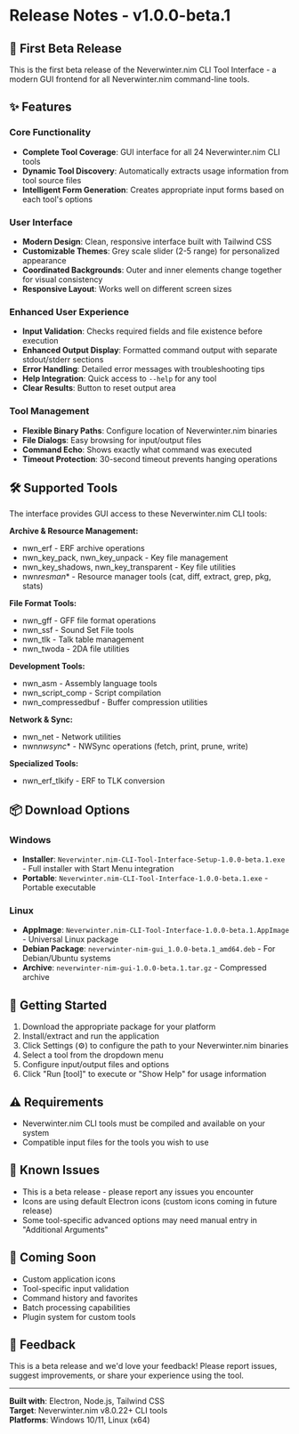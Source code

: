 # Release Notes - v1.0.0-beta.1

## 🎉 First Beta Release

This is the first beta release of the Neverwinter.nim CLI Tool Interface - a modern GUI frontend for all Neverwinter.nim command-line tools.

## ✨ Features

### Core Functionality

- **Complete Tool Coverage**: GUI interface for all 24 Neverwinter.nim CLI tools
- **Dynamic Tool Discovery**: Automatically extracts usage information from tool source files
- **Intelligent Form Generation**: Creates appropriate input forms based on each tool's options

### User Interface

- **Modern Design**: Clean, responsive interface built with Tailwind CSS
- **Customizable Themes**: Grey scale slider (2-5 range) for personalized appearance
- **Coordinated Backgrounds**: Outer and inner elements change together for visual consistency
- **Responsive Layout**: Works well on different screen sizes

### Enhanced User Experience

- **Input Validation**: Checks required fields and file existence before execution
- **Enhanced Output Display**: Formatted command output with separate stdout/stderr sections
- **Error Handling**: Detailed error messages with troubleshooting tips
- **Help Integration**: Quick access to `--help` for any tool
- **Clear Results**: Button to reset output area

### Tool Management

- **Flexible Binary Paths**: Configure location of Neverwinter.nim binaries
- **File Dialogs**: Easy browsing for input/output files
- **Command Echo**: Shows exactly what command was executed
- **Timeout Protection**: 30-second timeout prevents hanging operations

## 🛠️ Supported Tools

The interface provides GUI access to these Neverwinter.nim CLI tools:

**Archive & Resource Management:**

- nwn_erf - ERF archive operations
- nwn_key_pack, nwn_key_unpack - Key file management
- nwn_key_shadows, nwn_key_transparent - Key file utilities
- nwn*resman*\* - Resource manager tools (cat, diff, extract, grep, pkg, stats)

**File Format Tools:**

- nwn_gff - GFF file format operations
- nwn_ssf - Sound Set File tools
- nwn_tlk - Talk table management
- nwn_twoda - 2DA file utilities

**Development Tools:**

- nwn_asm - Assembly language tools
- nwn_script_comp - Script compilation
- nwn_compressedbuf - Buffer compression utilities

**Network & Sync:**

- nwn_net - Network utilities
- nwn*nwsync*\* - NWSync operations (fetch, print, prune, write)

**Specialized Tools:**

- nwn_erf_tlkify - ERF to TLK conversion

## 📦 Download Options

### Windows

- **Installer**: `Neverwinter.nim-CLI-Tool-Interface-Setup-1.0.0-beta.1.exe` - Full installer with Start Menu integration
- **Portable**: `Neverwinter.nim-CLI-Tool-Interface-1.0.0-beta.1.exe` - Portable executable

### Linux

- **AppImage**: `Neverwinter.nim-CLI-Tool-Interface-1.0.0-beta.1.AppImage` - Universal Linux package
- **Debian Package**: `neverwinter-nim-gui_1.0.0-beta.1_amd64.deb` - For Debian/Ubuntu systems
- **Archive**: `neverwinter-nim-gui-1.0.0-beta.1.tar.gz` - Compressed archive

## 🚀 Getting Started

1. Download the appropriate package for your platform
2. Install/extract and run the application
3. Click Settings (⚙️) to configure the path to your Neverwinter.nim binaries
4. Select a tool from the dropdown menu
5. Configure input/output files and options
6. Click "Run [tool]" to execute or "Show Help" for usage information

## ⚠️ Requirements

- Neverwinter.nim CLI tools must be compiled and available on your system
- Compatible input files for the tools you wish to use

## 🐛 Known Issues

- This is a beta release - please report any issues you encounter
- Icons are using default Electron icons (custom icons coming in future release)
- Some tool-specific advanced options may need manual entry in "Additional Arguments"

## 🔮 Coming Soon

- Custom application icons
- Tool-specific input validation
- Command history and favorites
- Batch processing capabilities
- Plugin system for custom tools

## 📝 Feedback

This is a beta release and we'd love your feedback! Please report issues, suggest improvements, or share your experience using the tool.

---

**Built with**: Electron, Node.js, Tailwind CSS  
**Target**: Neverwinter.nim v8.0.22+ CLI tools  
**Platforms**: Windows 10/11, Linux (x64)
